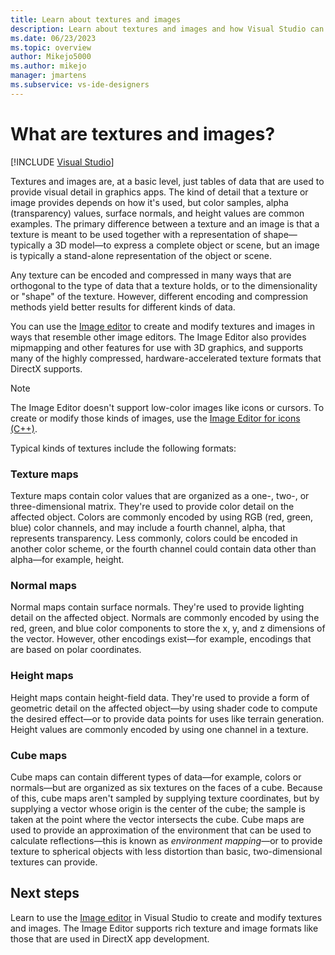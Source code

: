 ```yaml
---
title: Learn about textures and images
description: Learn about textures and images and how Visual Studio can help you create and modify them in formats like those that are used in DirectX app development.
ms.date: 06/23/2023
ms.topic: overview
author: Mikejo5000
ms.author: mikejo
manager: jmartens
ms.subservice: vs-ide-designers
---
```

# What are textures and images?

 [!INCLUDE [Visual Studio](~/includes/applies-to-version/vs-windows-only.md)]

Textures and images are, at a basic level, just tables of data that are used to provide visual detail in graphics apps. The kind of detail that a texture or image provides depends on how it's used, but color samples, alpha (transparency) values, surface normals, and height values are common examples. The primary difference between a texture and an image is that a texture is meant to be used together with a representation of shape—typically a 3D model—to express a complete object or scene, but an image is typically a stand-alone representation of the object or scene.

Any texture can be encoded and compressed in many ways that are orthogonal to the type of data that a texture holds, or to the dimensionality or "shape" of the texture. However, different encoding and compression methods yield better results for different kinds of data.

You can use the [Image editor](image-editor.md) to create and modify textures and images in ways that resemble other image editors. The Image Editor also provides mipmapping and other features for use with 3D graphics, and supports many of the highly compressed, hardware-accelerated texture formats that DirectX supports.

> [!NOTE]
> The Image Editor doesn't support low-color images like icons or cursors. To create or modify those kinds of images, use the [Image Editor for icons (C++)](/cpp/windows/image-editor-for-icons).

Typical kinds of textures include the following formats:

### Texture maps

Texture maps contain color values that are organized as a one-, two-, or three-dimensional matrix. They're used to provide color detail on the affected object. Colors are commonly encoded by using RGB (red, green, blue) color channels, and may include a fourth channel, alpha, that represents transparency. Less commonly, colors could be encoded in another color scheme, or the fourth channel could contain data other than alpha—for example, height.

### Normal maps

Normal maps contain surface normals. They're used to provide lighting detail on the affected object. Normals are commonly encoded by using the red, green, and blue color components to store the x, y, and z dimensions of the vector. However, other encodings exist—for example, encodings that are based on polar coordinates.

### Height maps

Height maps contain height-field data. They're used to provide a form of geometric detail on the affected object—by using shader code to compute the desired effect—or to provide data points for uses like terrain generation. Height values are commonly encoded by using one channel in a texture.

### Cube maps

Cube maps can contain different types of data—for example, colors or normals—but are organized as six textures on the faces of a cube. Because of this, cube maps aren't sampled by supplying texture coordinates, but by supplying a vector whose origin is the center of the cube; the sample is taken at the point where the vector intersects the cube. Cube maps are used to provide an approximation of the environment that can be used to calculate reflections—this is known as *environment mapping*—or to provide texture to spherical objects with less distortion than basic, two-dimensional textures can provide.

## Next steps

Learn to use the [Image editor](image-editor.md) in Visual Studio to create and modify textures and images. The Image Editor supports rich texture and image formats like those that are used in DirectX app development.
